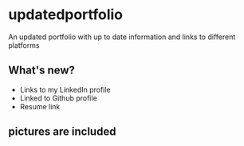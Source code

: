 # updatedportfolio
An updated portfolio with up to date information and links to different platforms 

## What's new? 
- Links to my LinkedIn profile
- Linked to Github profile
- Resume link

## pictures are included 
